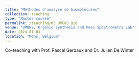 ```yaml
---
title: "Méthodes d’analyse de biomolécules"
collection: teaching
type: "Master course"
permalink: /teaching/03_UMONS_Bio
venue: "UMONS, Organic Synthesis and Mass Spectrometry Lab"
date: 2024-01-01
location: "Mons, Belgium"
---
```

Co-teaching with Prof. Pascal Gerbaux and Dr. Julien De Winter
